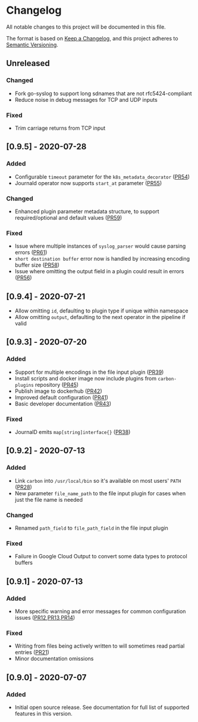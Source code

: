 # Changelog
All notable changes to this project will be documented in this file.

The format is based on [Keep a Changelog](https://keepachangelog.com/en/1.0.0/),
and this project adheres to [Semantic Versioning](https://semver.org/spec/v2.0.0.html).

## Unreleased
### Changed
- Fork go-syslog to support long sdnames that are not rfc5424-compliant
- Reduce noise in debug messages for TCP and UDP inputs
### Fixed
- Trim carriage returns from TCP input

## [0.9.5] - 2020-07-28
### Added
- Configurable `timeout` parameter for the `k8s_metadata_decorator` ([PR54](https://github.com/observIQ/carbon/pull/54))
- Journald operator now supports `start_at` parameter ([PR55](https://github.com/observIQ/carbon/pull/55))

### Changed
- Enhanced plugin parameter metadata structure, to support required/optional and default values ([PR59](https://github.com/observIQ/carbon/pull/59))

### Fixed
- Issue where multiple instances of `syslog_parser` would cause parsing errors ([PR61](https://github.com/observIQ/carbon/pull/61))
- `short destination buffer` error now is handled by increasing encoding buffer size ([PR58](https://github.com/observIQ/carbon/pull/58))
- Issue where omitting the output field in a plugin could result in errors ([PR56](https://github.com/observIQ/carbon/pull/56))

## [0.9.4] - 2020-07-21
- Allow omitting `id`, defaulting to plugin type if unique within namespace
- Allow omitting `output`, defaulting to the next operator in the pipeline if valid

## [0.9.3] - 2020-07-20
### Added
- Support for multiple encodings in the file input plugin ([PR39](https://github.com/observIQ/carbon/pull/39))
- Install scripts and docker image now include plugins from `carbon-plugins` repository ([PR45](https://github.com/observIQ/carbon/pull/45))
- Publish image to dockerhub ([PR42](https://github.com/observIQ/carbon/pull/42))
- Improved default configuration ([PR41](https://github.com/observIQ/carbon/pull/41))
- Basic developer documentation ([PR43](https://github.com/observIQ/carbon/pull/43))
### Fixed
- JournalD emits `map[string]interface{}` ([PR38](https://github.com/observIQ/carbon/pull/38))

## [0.9.2] - 2020-07-13
### Added
- Link `carbon` into `/usr/local/bin` so it's available on most users' `PATH` ([PR28](https://github.com/observIQ/carbon/pull/28))
- New parameter `file_name_path` to the file input plugin for cases when just the file name is needed
### Changed
- Renamed `path_field` to `file_path_field` in the file input plugin
### Fixed
- Failure in Google Cloud Output to convert some data types to protocol buffers

## [0.9.1] - 2020-07-13
### Added
- More specific warning and error messages for common configuration issues ([PR12](https://github.com/observIQ/carbon/pull/12),[PR13](https://github.com/observIQ/carbon/pull/13),[PR14](https://github.com/observIQ/carbon/pull/14))
### Fixed
- Writing from files being actively written to will sometimes read partial entries ([PR21](https://github.com/observIQ/carbon/pull/21))
- Minor documentation omissions

## [0.9.0] - 2020-07-07
### Added
- Initial open source release. See documentation for full list of supported features in this version.
